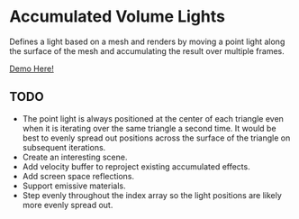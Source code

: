 # Accumulated Volume Lights

Defines a light based on a mesh and renders by moving a point light along the surface of the mesh and accumulating the result over multiple frames.

[Demo Here!](https://gkjohnson.github.io/threejs-sandbox/volume-lights/)

## TODO
- The point light is always positioned at the center of each triangle even when it is iterating over the same triangle a second time. It would be best to evenly spread out positions across the surface of the triangle on subsequent iterations.
- Create an interesting scene.
- Add velocity buffer to reproject existing accumulated effects.
- Add screen space reflections.
- Support emissive materials.
- Step evenly throughout the index array so the light positions are likely more evenly spread out.
